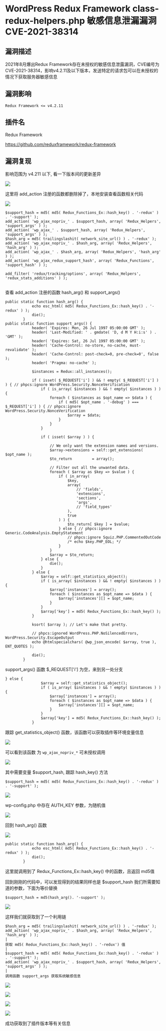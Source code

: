 # WordPress Redux Framework class-redux-helpers.php 敏感信息泄漏漏洞 CVE-2021-38314

## 漏洞描述

2021年8月爆出Redux Framework存在未授权的敏感信息泄露漏洞，CVE编号为CVE-2021-38314，影响v4.2.11及以下版本，发送特定的请求包可以在未授权的情况下获取服务器敏感信息

## 漏洞影响

```
Redux Framework <= v4.2.11
```

## 插件名

Redux Framework

https://github.com/reduxframework/redux-framework

## 漏洞复现

影响范围为 v4.211 以下, 看一下版本间的更新差异

![](images/202205241336913.png)

这里将 add_action 注册的函数都删除掉了，本地安装查看函数相关代码

![](images/202205241337021.png)

```
$support_hash = md5( md5( Redux_Functions_Ex::hash_key() . '-redux' ) . '-support' );
add_action( 'wp_ajax_nopriv_' . $support_hash, array( 'Redux_Helpers', 'support_args' ) );
add_action( 'wp_ajax_' . $support_hash, array( 'Redux_Helpers', 'support_args' ) );
$hash_arg = md5( trailingslashit( network_site_url() ) . '-redux' );
add_action( 'wp_ajax_nopriv_' . $hash_arg, array( 'Redux_Helpers', 'hash_arg' ) );
add_action( 'wp_ajax_' . $hash_arg, array( 'Redux_Helpers', 'hash_arg' ) );
add_action( 'wp_ajax_redux_support_hash', array( 'Redux_Functions', 'support_hash' ) );

add_filter( 'redux/tracking/options', array( 'Redux_Helpers', 'redux_stats_additions' ) );
		
```

查看 add_action 注册的函数 hash_arg() 和 support_args()

```
public static function hash_arg() {
			echo esc_html( md5( Redux_Functions_Ex::hash_key() . '-redux' ) );
			die();
		}
public static function support_args() {
			header( 'Expires: Mon, 26 Jul 1997 05:00:00 GMT' );
			header( 'Last-Modified: ' . gmdate( 'D, d M Y H:i:s' ) . 'GMT' );
			header( 'Expires: Sat, 26 Jul 1997 05:00:00 GMT' );
			header( 'Cache-Control: no-store, no-cache, must-revalidate' );
			header( 'Cache-Control: post-check=0, pre-check=0', false );
			header( 'Pragma: no-cache' );

			$instances = Redux::all_instances();

			if ( isset( $_REQUEST['i'] ) && ! empty( $_REQUEST['i'] ) ) { // phpcs:ignore WordPress.Security.NonceVerification
				if ( is_array( $instances ) && ! empty( $instances ) ) {
					foreach ( $instances as $opt_name => $data ) {
						if ( md5( $opt_name . '-debug' ) === $_REQUEST['i'] ) { // phpcs:ignore WordPress.Security.NonceVerification
							$array = $data;
						}
					}
				}

				if ( isset( $array ) ) {

					// We only want the extension names and versions.
					$array->extensions = self::get_extensions( $opt_name );
					$to_return         = array();

					// Filter out all the unwanted data.
					foreach ( $array as $key => $value ) {
						if ( in_array(
							$key,
							array(
								// 'fields',
								'extensions',
								'sections',
								'args',
								// 'field_types'
							),
							true
						) ) {
							$to_return[ $key ] = $value;
						} else { // phpcs:ignore Generic.CodeAnalysis.EmptyStatement
							// phpcs:ignore Squiz.PHP.CommentedOutCode
							/* echo $key.PHP_EOL; */
						}
					}
					$array = $to_return;
				} else {
					die();
				}
			} else {
				$array = self::get_statistics_object();
				if ( is_array( $instances ) && ! empty( $instances ) ) {
					$array['instances'] = array();
					foreach ( $instances as $opt_name => $data ) {
						$array['instances'][] = $opt_name;
					}
				}
				$array['key'] = md5( Redux_Functions_Ex::hash_key() );
			}

			ksort( $array ); // Let's make that pretty.

			// phpcs:ignored WordPress.PHP.NoSilencedErrors, WordPress.Security.EscapeOutput
			echo @htmlspecialchars( @wp_json_encode( $array, true ), ENT_QUOTES );

			die();
		}
```

support_args() 函数 $_REQUEST['i'] 为空，来到另一处分支

```
} else {
				$array = self::get_statistics_object();
				if ( is_array( $instances ) && ! empty( $instances ) ) {
					$array['instances'] = array();
					foreach ( $instances as $opt_name => $data ) {
						$array['instances'][] = $opt_name;
					}
				}
				$array['key'] = md5( Redux_Functions_Ex::hash_key() );
			}
```

跟踪 get_statistics_object() 函数，该函数可以获取插件等环境变量信息

![](images/202205241337236.png)

可以看到该函数 为 `wp_ajax_nopriv_*` 可未授权调用

![](images/202205241337688.png)

其中需要变量 $support_hash, 跟踪 hash_key() 方法

```
$support_hash = md5( md5( Redux_Functions_Ex::hash_key() . '-redux' ) . '-support' );
```

![](images/202205241337002.png)

wp-config.php 中存在 AUTH_KEY 参数，为随机值

![](images/202205241337166.png)

回到 hash_arg() 函数

![](images/202205241338129.png)

```
public static function hash_arg() {
			echo esc_html( md5( Redux_Functions_Ex::hash_key() . '-redux' ) );
			die();
		}
```

这里就调用到了 Redux_Functions_Ex::hash_key() 中的函数，且返回 md5值

回到刚刚的代码中，可以发现得到的结果同样也是 $support_hash 我们所需要知道的参数，下面为等价替换

```
$support_hash = md5(hash_arg(). '-support' );
```

![](images/202205241338081.png)

这样我们就获取到了一个利用链

```
$hash_arg = md5( trailingslashit( network_site_url() ) . '-redux' );
add_action( 'wp_ajax_nopriv_' . $hash_arg, array( 'Redux_Helpers', 'hash_arg' ) );
|
获取 md5( Redux_Functions_Ex::hash_key() . '-redux') 值
|
$support_hash = md5( md5( Redux_Functions_Ex::hash_key() . '-redux' ) . '-support' );
add_action( 'wp_ajax_nopriv_' . $support_hash, array( 'Redux_Helpers', 'support_args' ) );
|
调用函数 support_args 获取系统敏感信息
```

![](images/202205241338421.png)

![](images/202205241338050.png)

![](images/202205241338052.png)

![](images/202205241338807.png)

成功获取到了插件版本等有关信息